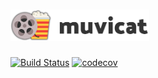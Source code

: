 # <img alt="Muvicat" src="https://raw.githubusercontent.com/ArnauBlanch/muvicat/develop/logo_readme.png" height="50" />

[![Build Status](https://travis-ci.org/ArnauBlanch/muvicat.svg?branch=develop)](https://travis-ci.org/ArnauBlanch/muvicat)
[![codecov](https://codecov.io/gh/ArnauBlanch/muvicat/branch/develop/graph/badge.svg)](https://codecov.io/gh/ArnauBlanch/muvicat)

